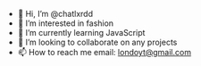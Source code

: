 - 👋 Hi, I’m @chatlxrdd
- 👀 I’m interested in fashion
- 🌱 I’m currently learning JavaScript
- 💞️ I’m looking to collaborate on any projects
- 📫 How to reach me email: londoyt@gmail.com

<!---
chatlxrdd/chatlxrdd is a ✨ special ✨ repository because its `README.md` (this file) appears on your GitHub profile.
You can click the Preview link to take a look at your changes.
--->
